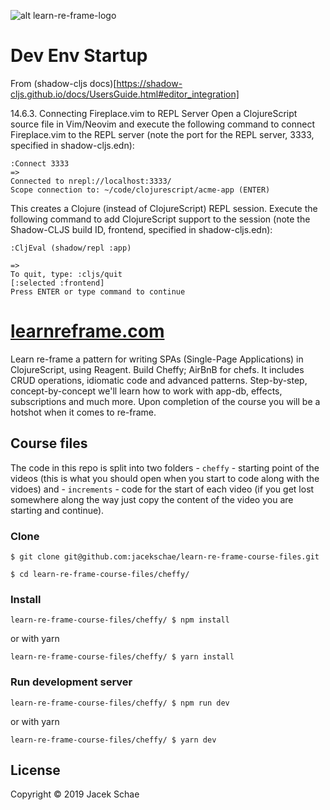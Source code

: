 ![alt learn-re-frame-logo](https://res.cloudinary.com/schae/image/upload/f_auto,q_80,r_16/v1549283297/cheffy/1200x680.png)

# Dev Env Startup

From (shadow-cljs docs)[https://shadow-cljs.github.io/docs/UsersGuide.html#editor_integration]

14.6.3. Connecting Fireplace.vim to REPL Server
Open a ClojureScript source file in Vim/Neovim and execute the following command to connect Fireplace.vim to the REPL server (note the port for the REPL server, 3333, specified in shadow-cljs.edn):

```
:Connect 3333
=>
Connected to nrepl://localhost:3333/
Scope connection to: ~/code/clojurescript/acme-app (ENTER)
```

This creates a Clojure (instead of ClojureScript) REPL session. Execute the following command to add ClojureScript support to the session (note the Shadow-CLJS build ID, frontend, specified in shadow-cljs.edn):

```
:CljEval (shadow/repl :app)

=>
To quit, type: :cljs/quit
[:selected :frontend]
Press ENTER or type command to continue
```

# [learnreframe.com](https://www.learnreframe.com)

Learn re-frame a pattern for writing SPAs (Single-Page Applications) in ClojureScript, using Reagent. Build Cheffy; AirBnB for chefs. It includes CRUD operations, idiomatic code and advanced patterns. Step-by-step, concept-by-concept we'll learn how to work with app-db, effects, subscriptions and much more. Upon completion of the course you will be a hotshot when it comes to re-frame.

## Course files

The code in this repo is split into two folders - `cheffy` - starting point of the videos (this is what you should open when you start to code along with the vidoes) and - `increments` - code for the start of each video (if you get lost somewhere along the way just copy the content of the video you are starting and continue).

### Clone

```shell
$ git clone git@github.com:jacekschae/learn-re-frame-course-files.git

$ cd learn-re-frame-course-files/cheffy/
```

### Install

```shell
learn-re-frame-course-files/cheffy/ $ npm install
```

or with yarn

```shell
learn-re-frame-course-files/cheffy/ $ yarn install
```

### Run development server

```shell
learn-re-frame-course-files/cheffy/ $ npm run dev
```

or with yarn

```shell
learn-re-frame-course-files/cheffy/ $ yarn dev
```

## License

Copyright © 2019 Jacek Schae
